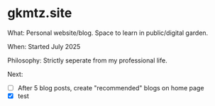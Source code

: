 # gkmtz.site

What: Personal website/blog. Space to learn in public/digital garden.

When: Started July 2025

Philosophy: Strictly seperate from my professional life.

Next:
- [ ] After 5 blog posts, create "recommended" blogs on home page
- [x] test